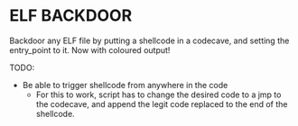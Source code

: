 # ELF BACKDOOR

Backdoor any ELF file by putting a shellcode in a codecave, and setting the entry_point to it.
Now with coloured output!


TODO:
* Be able to trigger shellcode from anywhere in the code
    * For this to work, script has to change the desired code to a jmp to the codecave, and append the legit code replaced to the end of the shellcode.
